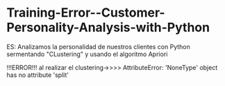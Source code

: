 # Training-Error--Customer-Personality-Analysis-with-Python
ES: Analizamos la personalidad de nuestros clientes con Python sermentando "CLustering" y usando el algoritmo Apriori



!!!ERROR!!! al realizar el clustering->>>>
AttributeError: 'NoneType' object has no attribute 'split'
